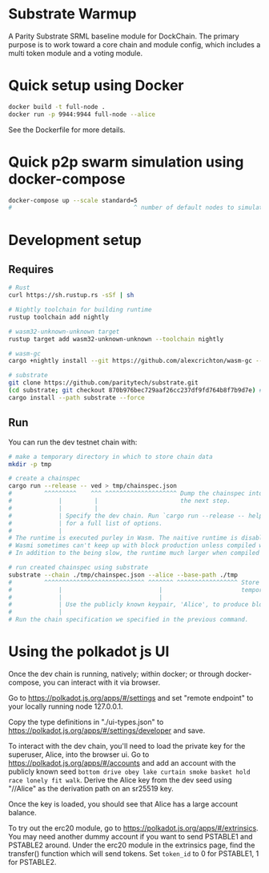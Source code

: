# Substrate Warmup

A Parity Substrate SRML baseline module for DockChain. The primary purpose is to work toward a core
chain and module config, which includes a multi token module and a voting module.

# Quick setup using Docker

```bash
docker build -t full-node .
docker run -p 9944:9944 full-node --alice
```

See the Dockerfile for more details.

# Quick p2p swarm simulation using docker-compose

```bash
docker-compose up --scale standard=5
#                                  ^ number of default nodes to simulate
```

# Development setup

## Requires

```bash
# Rust
curl https://sh.rustup.rs -sSf | sh

# Nightly toolchain for building runtime
rustup toolchain add nightly

# wasm32-unknown-unknown target
rustup target add wasm32-unknown-unknown --toolchain nightly

# wasm-gc
cargo +nightly install --git https://github.com/alexcrichton/wasm-gc --force

# substrate
git clone https://github.com/paritytech/substrate.git
(cd substrate; git checkout 870b976bec729aaf26cc237df9fd764b8f7b9d7e) # our current pinned version
cargo install --path substrate --force
```

## Run

You can run the dev testnet chain with:

```bash
# make a temporary directory in which to store chain data
mkdir -p tmp

# create a chainspec
cargo run --release -- ved > tmp/chainspec.json
#         ^^^^^^^^^    ^^^ ^^^^^^^^^^^^^^^^^^^^ Dump the chainspec into a file which we'll use in
#             |         |                       the next step.
#             |         |
#             | Specify the dev chain. Run `cargo run --release -- help`
#             | for a full list of options.
#             |
# The runtime is executed purley in Wasm. The naitive runtime is disabled for this chain.
# Wasmi sometimes can't keep up with block production unless compiled with optimizations.
# In addition to the being slow, the runtime much larger when compiled without --release.

# run created chainspec using substrate
substrate --chain ./tmp/chainspec.json --alice --base-path ./tmp
#         ^^^^^^^^^^^^^^^^^^^^^^^^^^^^ ^^^^^^^ ^^^^^^^^^^^^^^^^^ Store chain data in a
#             |                           |                      temporary directory.
#             |                           |
#             | Use the publicly known keypair, 'Alice', to produce blocks.
#             |
# Run the chain specification we specified in the previous command.
```

# Using the polkadot js UI

Once the dev chain is running, natively; within docker; or through docker-compose, you can interact
with it via browser.

Go to https://polkadot.js.org/apps/#/settings and set "remote endpoint" to your locally running node 127.0.0.1.

Copy the type definitions in "./ui-types.json" to https://polkadot.js.org/apps/#/settings/developer and save.

To interact with the dev chain, you'll need to load the private key for the superuser, Alice, into the browser ui.
Go to https://polkadot.js.org/apps/#/accounts and add an account with the publicly known seed
`bottom drive obey lake curtain smoke basket hold race lonely fit walk`. Derive the Alice key from the dev seed
using "//Alice" as the derivation path on an sr25519 key.

Once the key is loaded, you should see that Alice has a large account balance.

To try out the erc20 module, go to https://polkadot.js.org/apps/#/extrinsics. You may need another dummy
account if you want to send PSTABLE1 and PSTABLE2 around. Under the erc20 module in the extrinsics page, find
the transfer() function which will send tokens. Set `token_id` to 0 for PSTABLE1, 1 for PSTABLE2.
